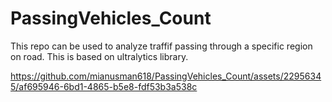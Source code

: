 # PassingVehicles_Count
This repo can be used to analyze traffif passing through a specific region on road. This is based on ultralytics library.


https://github.com/mianusman618/PassingVehicles_Count/assets/22956345/af695946-6bd1-4865-b5e8-fdf53b3a538c

